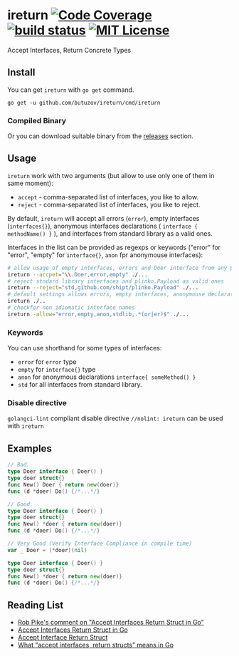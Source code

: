 # ireturn [![Code Coverage](https://coveralls.io/repos/github/butuzov/ireturn/badge.svg?branch=main)](https://coveralls.io/github/butuzov/ireturn?branch=main) [![build status](https://github.com/butuzov/ireturn/actions/workflows/main.yaml/badge.svg?branch=main)]() [![MIT License](http://img.shields.io/badge/license-MIT-blue.svg)](http://www.opensource.org/licenses/MIT)

Accept Interfaces, Return Concrete Types


## Install

You can get `ireturn` with `go get` command.

```shell
go get -u github.com/butuzov/ireturn/cmd/ireturn
```

### Compiled Binary

Or you can download suitable binary from the [releases](https://github.com/butuzov/ireturn/releases) section.

## Usage

`ireturn` work with two arguments (but allow to use only one of them in same moment):

* `accept` - comma-separated list of interfaces, you like to allow.
* `reject` - comma-separated list of interfaces, you like to reject.

By default, `ireturn` will accept all errors (`error`), empty interfaces (`interfaces{}`), anonymous interfaces declarations ( `interface { methodName() }` ), and interfaces from standard library as a valid ones.

Interfaces in the list can be provided as regexps or keywords ("error" for "error", "empty" for `interface{}`, `anon` fpr anonymouse interfaces):

```bash
# allow usage of empty interfaces, errors and Doer interface from any package.
ireturn --accpet="\\.Doer,error,empty" ./...
# reject stndard library interfaces and plinko.Payload as valid ones
ireturn --reject="std,github.com/shipt/plinko.Payload" ./...
# default settings allows errors, empty interfaces, anonymouse declarations and standard library
ireturn ./..
# checkfor non idiomatic interface names
ireturn -allow="error,empty,anon,stdlib,.*(or|er)$" ./...
```

### Keywords

You can use shorthand for some types of interfaces:

* `error` for `error` type
* `empty` for `interface{}` type
* `anon` for anonymous declarations `interface{ someMethod() }`
* `std` for all interfaces from standard library.

### Disable directive

`golangci-lint` compliant disable directive `//nolint: ireturn` can be used with `ireturn`

## Examples

```go
// Bad.
type Doer interface { Doer() }
type doer struct{}
func New() Doer { return new(doer)}
func (d *doer) Do() {/*...*/}

// Good.
type Doer interface { Doer() }
type doer struct{}
func New() *doer { return new(doer)}
func (d *doer) Do() {/*...*/}

// Very Good (Verify Interface Compliance in compile time)
var _ Doer = (*doer)(nil)

type Doer interface { Doer() }
type doer struct{}
func New() *doer { return new(doer)}
func (d *doer) Do() {/*...*/}

```

## Reading List
* [Rob Pike's comment on "Accept Interfaces Return Struct in Go"](https://github.com/go-proverbs/go-proverbs.github.io/issues/37)
* [Accept Interfaces Return Struct in Go](https://mycodesmells.com/post/accept-interfaces-return-struct-in-go)
* [Accept Interface Return Struct](https://blog.dlow.me/programming/golang/accept-interface-return-struct/)
* [What “accept interfaces, return structs” means in Go](https://medium.com/@cep21/what-accept-interfaces-return-structs-means-in-go-2fe879e25ee8)
